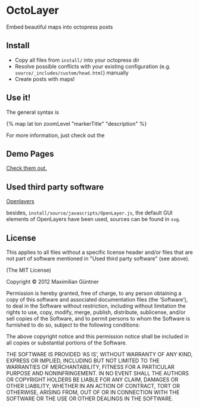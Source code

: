 OctoLayer
=========

Embed beautiful maps into octopress posts

Install
-------

* Copy all files from ``install/`` into your octopress dir
* Resolve possible conflicts with your existing configuration (e.g. ``source/_includes/custom/head.html``) manually
* Create posts with maps!

Use it!
-------

The general syntax is

{% map lat lon zoomLevel "markerTitle" "description" %}

For more information, just check out the

Demo Pages
----------

[Check them out.](http://mguentner.github.com/octolayer/)


Used third party software
-------------------------

[Openlayers](http://openlayers.org/)

besides, ``install/source/javascripts/OpenLayer.js``, the default GUI elements of OpenLayers have been used, sources can be found in ``svg``.

License
-------
This applies to all files without a specific license header and/or files that are not part of software mentioned in "Used third party software" (see above). 

(The MIT License)

Copyright © 2012 Maximilian Güntner

Permission is hereby granted, free of charge, to any person obtaining a copy of this software and associated documentation files (the ‘Software’), to deal in the Software without restriction, including without limitation the rights to use, copy, modify, merge, publish, distribute, sublicense, and/or sell copies of the Software, and to permit persons to whom the Software is furnished to do so, subject to the following conditions:

The above copyright notice and this permission notice shall be included in all copies or substantial portions of the Software.

THE SOFTWARE IS PROVIDED ‘AS IS’, WITHOUT WARRANTY OF ANY KIND, EXPRESS OR IMPLIED, INCLUDING BUT NOT LIMITED TO THE WARRANTIES OF MERCHANTABILITY, FITNESS FOR A PARTICULAR PURPOSE AND NONINFRINGEMENT. IN NO EVENT SHALL THE AUTHORS OR COPYRIGHT HOLDERS BE LIABLE FOR ANY CLAIM, DAMAGES OR OTHER LIABILITY, WHETHER IN AN ACTION OF CONTRACT, TORT OR OTHERWISE, ARISING FROM, OUT OF OR IN CONNECTION WITH THE SOFTWARE OR THE USE OR OTHER DEALINGS IN THE SOFTWARE.

